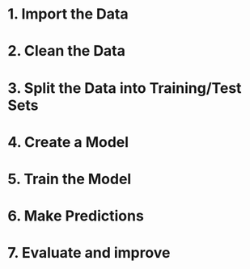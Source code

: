 # 1. Import the Data
# 2. Clean the Data
# 3. Split the Data into Training/Test Sets
# 4. Create a Model
# 5. Train the Model
# 6. Make Predictions
# 7. Evaluate and improve
